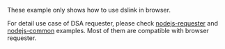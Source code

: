 These example only shows how to use dslink in browser.

For detail use case of DSA requester, please check [nodejs-requester](../nodejs-requester) and [nodejs-common](../nodejs-requester) examples. Most of them  are compatible with browser requester.
